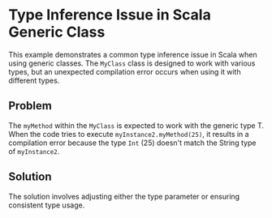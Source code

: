 # Type Inference Issue in Scala Generic Class

This example demonstrates a common type inference issue in Scala when using generic classes. The `MyClass` class is designed to work with various types, but an unexpected compilation error occurs when using it with different types.

## Problem

The `myMethod` within the `MyClass` is expected to work with the generic type T. When the code tries to execute `myInstance2.myMethod(25)`, it results in a compilation error because the type `Int` (25) doesn't match the String type of `myInstance2`.

## Solution

The solution involves adjusting either the type parameter or ensuring consistent type usage.

